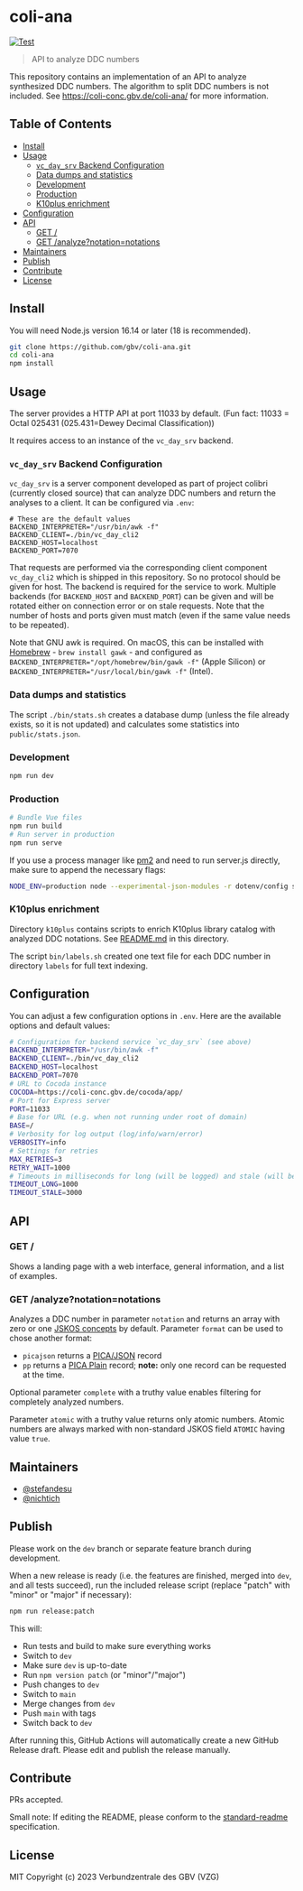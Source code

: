 # coli-ana

[![Test](https://github.com/gbv/coli-ana/actions/workflows/test.yml/badge.svg)](https://github.com/gbv/coli-ana/actions/workflows/test.yml)

> API to analyze DDC numbers

This repository contains an implementation of an API to analyze synthesized DDC numbers. The algorithm to split DDC numbers is not included. See <https://coli-conc.gbv.de/coli-ana/> for more information.

## Table of Contents <!-- omit in toc -->
- [Install](#install)
- [Usage](#usage)
  - [`vc_day_srv` Backend Configuration](#vc_day_srv-backend-configuration)
  - [Data dumps and statistics](#data-dumps-and-statistics)
  - [Development](#development)
  - [Production](#production)
  - [K10plus enrichment](#k10plus-enrichment)
- [Configuration](#configuration)
- [API](#api)
  - [GET /](#get-)
  - [GET /analyze?notation=notations](#get-analyzenotationnotations)
- [Maintainers](#maintainers)
- [Publish](#publish)
- [Contribute](#contribute)
- [License](#license)

## Install

You will need Node.js version 16.14 or later (18 is recommended).

~~~bash
git clone https://github.com/gbv/coli-ana.git
cd coli-ana
npm install
~~~

## Usage

The server provides a HTTP API at port 11033 by default. (Fun fact: 11033 = Octal 025431 (025.431=Dewey Decimal Classification))

It requires access to an instance of the `vc_day_srv` backend.

### `vc_day_srv` Backend Configuration

`vc_day_srv` is a server component developed as part of project colibri (currently closed source) that can analyze DDC numbers and return the analyses to a client. It can be configured via `.env`:

```env
# These are the default values
BACKEND_INTERPRETER="/usr/bin/awk -f"
BACKEND_CLIENT=./bin/vc_day_cli2
BACKEND_HOST=localhost
BACKEND_PORT=7070
```

That requests are performed via the corresponding client component `vc_day_cli2` which is shipped in this repository. So no protocol should be given for host. The backend is required for the service to work. Multiple backends (for `BACKEND_HOST` and `BACKEND_PORT`) can be given and will be rotated either on connection error or on stale requests. Note that the number of hosts and ports given must match (even if the same value needs to be repeated).

Note that GNU awk is required. On macOS, this can be installed with [Homebrew](https://brew.sh/) - `brew install gawk` - and configured as `BACKEND_INTERPRETER="/opt/homebrew/bin/gawk -f"` (Apple Silicon) or `BACKEND_INTERPRETER="/usr/local/bin/gawk -f"` (Intel).

### Data dumps and statistics

The script `./bin/stats.sh` creates a database dump (unless the file already exists, so it is not updated) and calculates some statistics into `public/stats.json`.

### Development
```bash
npm run dev
```

### Production
```bash
# Bundle Vue files
npm run build
# Run server in production
npm run serve
```

If you use a process manager like [pm2](https://pm2.keymetrics.io/) and need to run server.js directly, make sure to append the necessary flags:

```bash
NODE_ENV=production node --experimental-json-modules -r dotenv/config server
```

### K10plus enrichment

Directory `k10plus` contains scripts to enrich K10plus library catalog with analyzed DDC notations. See [README.md](k10plus/README.md) in this directory.

The script `bin/labels.sh` created one text file for each DDC number in directory `labels` for full text indexing.

## Configuration

You can adjust a few configuration options in `.env`. Here are the available options and default values:

```bash
# Configuration for backend service `vc_day_srv` (see above)
BACKEND_INTERPRETER="/usr/bin/awk -f"
BACKEND_CLIENT=./bin/vc_day_cli2
BACKEND_HOST=localhost
BACKEND_PORT=7070
# URL to Cocoda instance
COCODA=https://coli-conc.gbv.de/cocoda/app/
# Port for Express server
PORT=11033
# Base for URL (e.g. when not running under root of domain)
BASE=/
# Verbosity for log output (log/info/warn/error)
VERBOSITY=info
# Settings for retries
MAX_RETRIES=3
RETRY_WAIT=1000
# Timeouts in milliseconds for long (will be logged) and stale (will be killed) commands to the backend
TIMEOUT_LONG=1000
TIMEOUT_STALE=3000
```

## API

### GET /

Shows a landing page with a web interface, general information, and a list of examples.

### GET /analyze?notation=notations

Analyzes a DDC number in parameter `notation` and returns an array with zero or one [JSKOS concepts](https://gbv.github.io/jskos/jskos.html#concept) by default. Parameter `format` can be used to chose another format:

* `picajson` returns a [PICA/JSON](https://format.gbv.de/pica/json) record
* `pp` returns a [PICA Plain](https://format.gbv.de/pica/plain) record; **note:** only one record can be requested at the time.

Optional parameter `complete` with a truthy value enables filtering for completely analyzed numbers.

Parameter `atomic` with a truthy value returns only atomic numbers. Atomic numbers are always marked with non-standard JSKOS field `ATOMIC` having value `true`.

## Maintainers
- [@stefandesu](https://github.com/stefandesu)
- [@nichtich](https://github.com/nichtich)

## Publish
Please work on the `dev` branch or separate feature branch during development.

When a new release is ready (i.e. the features are finished, merged into `dev`, and all tests succeed), run the included release script (replace "patch" with "minor" or "major" if necessary):

```bash
npm run release:patch
```

This will:
- Run tests and build to make sure everything works
- Switch to `dev`
- Make sure `dev` is up-to-date
- Run `npm version patch` (or "minor"/"major")
- Push changes to `dev`
- Switch to `main`
- Merge changes from `dev`
- Push `main` with tags
- Switch back to `dev`

After running this, GitHub Actions will automatically create a new GitHub Release draft. Please edit and publish the release manually.

## Contribute
PRs accepted.

Small note: If editing the README, please conform to the [standard-readme](https://github.com/RichardLitt/standard-readme) specification.

## License
MIT Copyright (c) 2023 Verbundzentrale des GBV (VZG)
